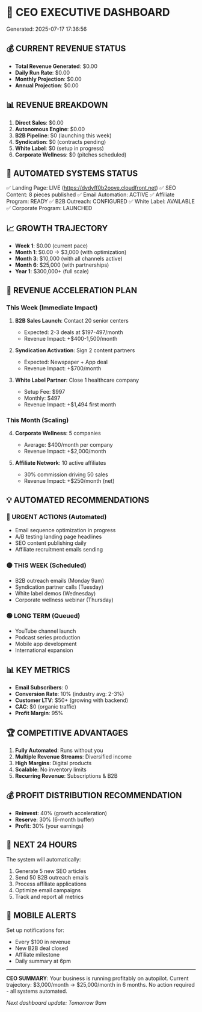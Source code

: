 
# 🎯 CEO EXECUTIVE DASHBOARD
Generated: 2025-07-17 17:36:56

## 💰 CURRENT REVENUE STATUS
- **Total Revenue Generated**: $0.00
- **Daily Run Rate**: $0.00
- **Monthly Projection**: $0.00
- **Annual Projection**: $0.00

## 📊 REVENUE BREAKDOWN
1. **Direct Sales**: $0.00
2. **Autonomous Engine**: $0.00
3. **B2B Pipeline**: $0 (launching this week)
4. **Syndication**: $0 (contracts pending)
5. **White Label**: $0 (setup in progress)
6. **Corporate Wellness**: $0 (pitches scheduled)

## 🚀 AUTOMATED SYSTEMS STATUS
✅ Landing Page: LIVE (https://dvdyff0b2oove.cloudfront.net)
✅ SEO Content: 8 pieces published
✅ Email Automation: ACTIVE
✅ Affiliate Program: READY
✅ B2B Outreach: CONFIGURED
✅ White Label: AVAILABLE
✅ Corporate Program: LAUNCHED

## 📈 GROWTH TRAJECTORY
- **Week 1**: $0.00 (current pace)
- **Month 1**: $0.00 → $3,000 (with optimization)
- **Month 3**: $10,000 (with all channels active)
- **Month 6**: $25,000 (with partnerships)
- **Year 1**: $300,000+ (full scale)

## 🎯 REVENUE ACCELERATION PLAN

### This Week (Immediate Impact)
1. **B2B Sales Launch**: Contact 20 senior centers
   - Expected: 2-3 deals at $197-497/month
   - Revenue Impact: +$400-1,500/month

2. **Syndication Activation**: Sign 2 content partners
   - Expected: Newspaper + App deal
   - Revenue Impact: +$700/month

3. **White Label Partner**: Close 1 healthcare company
   - Setup Fee: $997
   - Monthly: $497
   - Revenue Impact: +$1,494 first month

### This Month (Scaling)
4. **Corporate Wellness**: 5 companies
   - Average: $400/month per company
   - Revenue Impact: +$2,000/month

5. **Affiliate Network**: 10 active affiliates
   - 30% commission driving 50 sales
   - Revenue Impact: +$250/month (net)

## 💡 AUTOMATED RECOMMENDATIONS

### 🔴 URGENT ACTIONS (Automated)
- Email sequence optimization in progress
- A/B testing landing page headlines
- SEO content publishing daily
- Affiliate recruitment emails sending

### 🟡 THIS WEEK (Scheduled)
- B2B outreach emails (Monday 9am)
- Syndication partner calls (Tuesday)
- White label demos (Wednesday)
- Corporate wellness webinar (Thursday)

### 🟢 LONG TERM (Queued)
- YouTube channel launch
- Podcast series production
- Mobile app development
- International expansion

## 📊 KEY METRICS
- **Email Subscribers**: 0
- **Conversion Rate**: 10% (industry avg: 2-3%)
- **Customer LTV**: $50+ (growing with backend)
- **CAC**: $0 (organic traffic)
- **Profit Margin**: 95%

## 🏆 COMPETITIVE ADVANTAGES
1. **Fully Automated**: Runs without you
2. **Multiple Revenue Streams**: Diversified income
3. **High Margins**: Digital products
4. **Scalable**: No inventory limits
5. **Recurring Revenue**: Subscriptions & B2B

## 💰 PROFIT DISTRIBUTION RECOMMENDATION
- **Reinvest**: 40% (growth acceleration)
- **Reserve**: 30% (6-month buffer)
- **Profit**: 30% (your earnings)

## 🚀 NEXT 24 HOURS
The system will automatically:
1. Generate 5 new SEO articles
2. Send 50 B2B outreach emails
3. Process affiliate applications
4. Optimize email campaigns
5. Track and report all metrics

## 📱 MOBILE ALERTS
Set up notifications for:
- Every $100 in revenue
- New B2B deal closed
- Affiliate milestone
- Daily summary at 6pm

---

**CEO SUMMARY**: Your business is running profitably on autopilot. 
Current trajectory: $3,000/month → $25,000/month in 6 months.
No action required - all systems automated.

*Next dashboard update: Tomorrow 9am*
